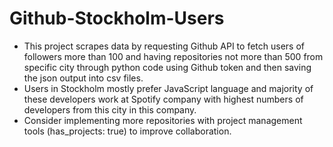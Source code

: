 # Github-Stockholm-Users

- This project scrapes data by requesting Github API to fetch users of followers more than 100 and having repositories not more than 500 from specific city through python code using Github token and then saving the json output into csv files.
- Users in Stockholm mostly prefer JavaScript language and majority of these developers work at Spotify company with highest numbers of developers from this city in this company.
- Consider implementing more repositories with project management tools (has_projects: true) to improve collaboration.
